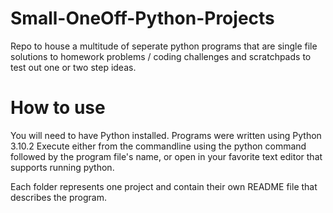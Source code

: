# Small-OneOff-Python-Projects
Repo to house a multitude of seperate python programs that are single file solutions to homework problems / coding challenges and scratchpads to test out one or two step ideas.

# How to use
You will need to have Python installed. Programs were written using Python 3.10.2
Execute either from the commandline using the python command followed by the program
file's name, or open in your favorite text editor that supports running python.

Each folder represents one project and contain their own README file that describes
the program.
